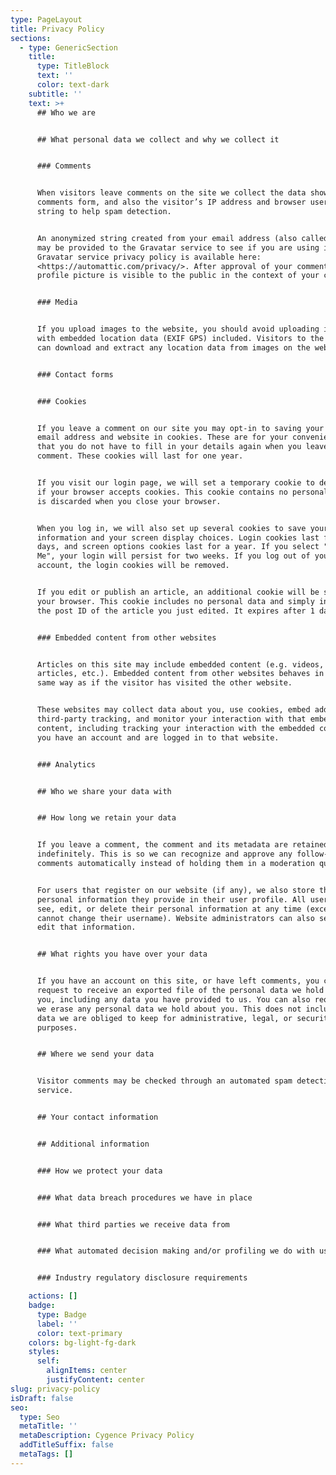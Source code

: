 ```yaml
---
type: PageLayout
title: Privacy Policy
sections:
  - type: GenericSection
    title:
      type: TitleBlock
      text: ''
      color: text-dark
    subtitle: ''
    text: >+
      ## Who we are


      ## What personal data we collect and why we collect it


      ### Comments


      When visitors leave comments on the site we collect the data shown in the
      comments form, and also the visitor’s IP address and browser user agent
      string to help spam detection.


      An anonymized string created from your email address (also called a hash)
      may be provided to the Gravatar service to see if you are using it. The
      Gravatar service privacy policy is available here:
      <https://automattic.com/privacy/>. After approval of your comment, your
      profile picture is visible to the public in the context of your comment.


      ### Media


      If you upload images to the website, you should avoid uploading images
      with embedded location data (EXIF GPS) included. Visitors to the website
      can download and extract any location data from images on the website.


      ### Contact forms


      ### Cookies


      If you leave a comment on our site you may opt-in to saving your name,
      email address and website in cookies. These are for your convenience so
      that you do not have to fill in your details again when you leave another
      comment. These cookies will last for one year.


      If you visit our login page, we will set a temporary cookie to determine
      if your browser accepts cookies. This cookie contains no personal data and
      is discarded when you close your browser.


      When you log in, we will also set up several cookies to save your login
      information and your screen display choices. Login cookies last for two
      days, and screen options cookies last for a year. If you select "Remember
      Me", your login will persist for two weeks. If you log out of your
      account, the login cookies will be removed.


      If you edit or publish an article, an additional cookie will be saved in
      your browser. This cookie includes no personal data and simply indicates
      the post ID of the article you just edited. It expires after 1 day.


      ### Embedded content from other websites


      Articles on this site may include embedded content (e.g. videos, images,
      articles, etc.). Embedded content from other websites behaves in the exact
      same way as if the visitor has visited the other website.


      These websites may collect data about you, use cookies, embed additional
      third-party tracking, and monitor your interaction with that embedded
      content, including tracking your interaction with the embedded content if
      you have an account and are logged in to that website.


      ### Analytics


      ## Who we share your data with


      ## How long we retain your data


      If you leave a comment, the comment and its metadata are retained
      indefinitely. This is so we can recognize and approve any follow-up
      comments automatically instead of holding them in a moderation queue.


      For users that register on our website (if any), we also store the
      personal information they provide in their user profile. All users can
      see, edit, or delete their personal information at any time (except they
      cannot change their username). Website administrators can also see and
      edit that information.


      ## What rights you have over your data


      If you have an account on this site, or have left comments, you can
      request to receive an exported file of the personal data we hold about
      you, including any data you have provided to us. You can also request that
      we erase any personal data we hold about you. This does not include any
      data we are obliged to keep for administrative, legal, or security
      purposes.


      ## Where we send your data


      Visitor comments may be checked through an automated spam detection
      service.


      ## Your contact information


      ## Additional information


      ### How we protect your data


      ### What data breach procedures we have in place


      ### What third parties we receive data from


      ### What automated decision making and/or profiling we do with user data


      ### Industry regulatory disclosure requirements

    actions: []
    badge:
      type: Badge
      label: ''
      color: text-primary
    colors: bg-light-fg-dark
    styles:
      self:
        alignItems: center
        justifyContent: center
slug: privacy-policy
isDraft: false
seo:
  type: Seo
  metaTitle: ''
  metaDescription: Cygence Privacy Policy
  addTitleSuffix: false
  metaTags: []
---
```

